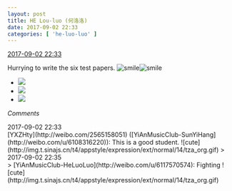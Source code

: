 ```yaml
---
layout: post
title: HE Lou-luo (何洛洛)
date: 2017-09-02 22:33
categories: [ 'he-luo-luo' ]
---
```


<div class="weibo-info">
  <a href="http://weibo.com/6117570574/FjZRTwiAY">2017-09-02 22:33</a>
</div>

Hurrying to write the six test papers. ![smile](http://img.t.sinajs.cn/t4/appstyle/expression/ext/normal/5c/huanglianwx_org.gif)![smile](http://img.t.sinajs.cn/t4/appstyle/expression/ext/normal/5c/huanglianwx_org.gif)

<!-- more -->

<ul class="weibo-pic-list-1">
  <li class="weibo-pic">
    <a href="http://wx2.sinaimg.cn/mw690/006G0Hz8gy1fj5lb947ptj31ho149kjl.jpg"><img src="//wx2.sinaimg.cn/thumb150/006G0Hz8gy1fj5lb947ptj31ho149kjl.jpg" /></a>
  </li>
  <li class="weibo-pic">
    <a href="http://wx3.sinaimg.cn/mw690/006G0Hz8gy1fj5lbmxtzbj31ho149u0x.jpg"><img src="//wx3.sinaimg.cn/thumb150/006G0Hz8gy1fj5lbmxtzbj31ho149u0x.jpg" /></a>
  </li>
  <li class="weibo-pic">
    <a href="http://wx4.sinaimg.cn/mw690/006G0Hz8gy1fj5lbv72b5j31ho149kjl.jpg"><img src="//wx4.sinaimg.cn/thumb150/006G0Hz8gy1fj5lbv72b5j31ho149kjl.jpg" /></a>
  </li>
</ul>

*Comments*

<div class="weibo-info">2017-09-02 22:33</div>
[YXZHty](http://weibo.com/2565158051) ([YiAnMusicClub-SunYiHang](http://weibo.com/u/6108316220)): This is a good student. ![cute](http://img.t.sinajs.cn/t4/appstyle/expression/ext/normal/14/tza_org.gif)
> <div class="weibo-info">2017-09-02 22:35</div>
> [YiAnMusicClub-HeLuoLuo](http://weibo.com/u/6117570574): Fighting ![cute](http://img.t.sinajs.cn/t4/appstyle/expression/ext/normal/14/tza_org.gif)
